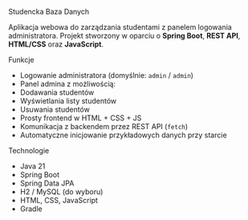 Studencka Baza Danych

Aplikacja webowa do zarządzania studentami z panelem logowania administratora. Projekt stworzony w oparciu o **Spring Boot**, **REST API**, **HTML/CSS** oraz **JavaScript**.

Funkcje

- Logowanie administratora (domyślnie: `admin` / `admin`)
- Panel admina z możliwością:
- Dodawania studentów
- Wyświetlania listy studentów
- Usuwania studentów
- Prosty frontend w HTML + CSS + JS
- Komunikacja z backendem przez REST API (`fetch`)
- Automatyczne inicjowanie przykładowych danych przy starcie

Technologie

- Java 21
- Spring Boot
- Spring Data JPA
- H2 / MySQL (do wyboru)
- HTML, CSS, JavaScript
- Gradle

